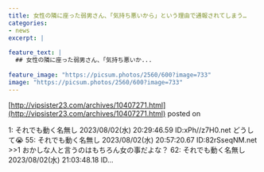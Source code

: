 ```yaml
---
title: 女性の隣に座った弱男さん、「気持ち悪いから」という理由で通報されてしまう…
categories:
- news
excerpt: |
  
feature_text: |
  ## 女性の隣に座った弱男さん、「気持ち悪いか...
  
feature_image: "https://picsum.photos/2560/600?image=733"
image: "https://picsum.photos/2560/600?image=733"
---
```


[http://vipsister23.com/archives/10407271.html](http://vipsister23.com/archives/10407271.html)
posted on 

<!--more-->

1: それでも動く名無し 2023/08/02(水) 20:29:46.59 ID:xPh//z7H0.net どうして😭 55: それでも動く名無し 2023/08/02(水) 20:57:20.67 ID:82rSseqNM.net &gt;&gt;1 おかしな人と言うのはもちろん女の事だよな？ 62: それでも動く名無し 2023/08/02(水) 21:03:48.18 ID...
